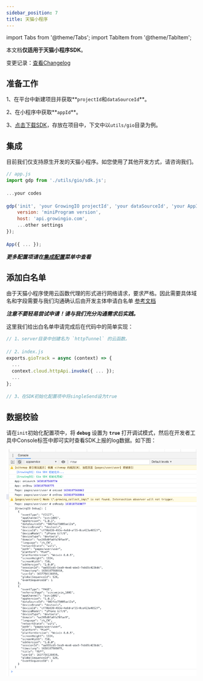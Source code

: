 ```yaml
---
sidebar_position: 7
title: 天猫小程序
---
```



import Tabs from '@theme/Tabs';
import TabItem from '@theme/TabItem';

本文档**仅适用于天猫小程序SDK**。

变更记录：[查看Changelog](https://assets.giocdn.com/sdk/cdp/3.0/gio-minp.js)
## 准备工作
1、在平台中新建项目并获取**`projectId`和`dataSourceId`**。

2、在小程序中获取**`appId`**。

3、[点击下载SDK](https://assets.giocdn.com/sdk/cdp/3.0/gio-minp.js)，存放在项目中，下文中以`utils/gio`目录为例。

## 集成

目前我们仅支持原生开发的天猫小程序。如您使用了其他开发方式，请咨询我们。

```js
// app.js
import gdp from './utils/gio/sdk.js';

...your codes

gdp('init', 'your GrowingIO projectId', 'your dataSourceId', 'your AppId', {
    version: 'miniProgram version',
    host: 'api.growingio.com',
    ...other settings
});

App({ ... });
```

***更多配置项请在[集成配置](/docs/miniprogram/3.5/initSettings)菜单中查看***

## 添加白名单

由于天猫小程序使用云函数代理的形式进行网络请求，要求严格。因此需要具体域名和字段需要与我们沟通确认后由开发主体申请白名单 [参考文档](https://miniapp.open.taobao.com/docV3.htm?docId=118444&docType=1)

***注意不要轻易尝试申请！请与我们充分沟通需求后实践。***

这里我们给出白名单申请完成后在代码中的简单实现：
```js
// 1、server目录中创建名为 `httpTunnel` 的云函数。

// 2、index.js
exports.gioTrack = async (context) => {
  ...
  context.cloud.httpApi.invoke({ ... });
  ...
};

// 3、在SDK初始化配置项中将singleSend设为true
```

## 数据校验

请在`init`初始化配置项中，将 **`debug`** 设置为 **`true`** 打开调试模式，然后在开发者工具中Console标签中即可实时查看SDK上报的log数据。如下图：

![debugLog](/img/miniprogram/wx_debug.png)
